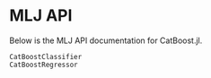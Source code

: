 # MLJ API

Below is the MLJ API documentation for CatBoost.jl.

```@docs
CatBoostClassifier
CatBoostRegressor
```

